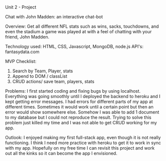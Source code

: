 Unit 2 - Project

Chat with John Madden: an interactive chat-bot

Overview: Get all different NFL stats such as wins, sacks, touchdowns, and even the stadium a game was played at with a feel of chatting with your friend, John Madden.

Technology used:
HTML, CSS, Javascript, MongoDB, node.js
API's: fantasydata.com

MVP Checklist:
1. Search by Team, Player, stats
2. Append to DOM / classList
3. CRUD actions/ save team, players, stats

Problems:
I first started coding and fixing bugs by using localhost. Everything was going smoothly until I deployed the backend to heroku and I kept getting error messages. I had errors for different parts of my app at different times. Sometimes it would work until a certain point but then an error would show somewhere else. Somehow I was able to add 1 document to my database but I could not reproduce the result. Trying to solve this problem just killed my time and I was not able to get CRUD working for my app.

Outlook:
I enjoyed making my first full-stack app, even though it is not really functioning. I think I need more practice with heroku to get it to work in sync with my app. Hopefully on my free time I can revisit this project and work out all the kinks so it can become the app I envisioned.

